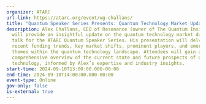 ```yaml
---
organizer: ATARC
url-link: https://atarc.org/event/wg-challans/
title: "Quantum Speaker Series Presents: Quantum Technology Market Update"
description: Alex Challans, CEO of Resonance (owner of The Quantum Insider),
  will provide an insightful update on the quantum technology market during his
  talk for the ATARC Quantum Speaker Series. His presentation will delve into
  recent funding trends, key market shifts, prominent players, and emerging
  themes within the quantum technology landscape. Attendees will gain a
  comprehensive overview of the current state and future prospects of quantum
  technology, informed by Alex’s expertise and industry insights.
start-time: 2024-09-10T13:00:00.000-00:00
end-time: 2024-09-10T14:00:00.000-00:00
event-type: Online
gov-only: false
is-external: true
---
```

